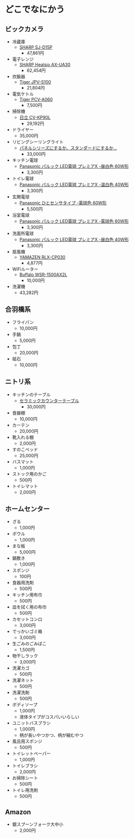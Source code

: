 # どこでなにかう

## ビックカメラ

- 冷蔵庫
  - [SHARP SJ-D15P](https://jp.sharp/reizo/products/sjd15p/)
    - 47,861円
- 電子レンジ
  - [SHARP Healsio AX-UA30](https://jp.sharp/range/products/axua30/)
    - 62,454円
- 炊飯器
  - [Tiger JPV-S100](https://www.tiger-corporation.com/ja/jpn/product/rice-cooker/jpv-s/)
    - 21,804円
- 電気ケトル
  - [Tiger PCV-A060](https://www.tiger-corporation.com/ja/jpn/product/kettle-pot/pcv-a/)
    - 7,500円
- 掃除機
  - [日立 CV-KP90L](https://kadenfan.hitachi.co.jp/clean/lineup/cv-kp90l/)
    - 29,192円
- ドライヤー
  - 35,000円
- リビングシーリングライト
  - [パネルシリーズにするか、スタンダードにするか...](https://panasonic.jp/light/products.html)
    - 33,000円
- キッチン電球
  - [Panasonic パルック LED電球 プレミアX -昼白色 60W形](https://panasonic.jp/lamp/products/LDA7NDGSZ6F.html)
    - 3,300円
- トイレ電球
  - [Panasonic パルック LED電球 プレミアX -温白色 40W形](https://panasonic.jp/lamp/products/LDA5WWDGSZ4F.html)
    - 3,300円
- 玄関電球
  - [Panasonic ひとセンサタイプ -電球色 60W形](https://panasonic.jp/lamp/products/LDA8LGKUNS.html)
    - 5,500円
- 浴室電球
  - [Panasonic パルック LED電球 プレミアX -電球色 60W形](https://panasonic.jp/lamp/products/LDA7LDGSZ6F.html)
    - 3,300円
- 洗面所電球
  - [Panasonic パルック LED電球 プレミアX -昼白色 40W形](https://panasonic.jp/lamp/products/LDA4NDGSZ4F.html)
    - 3,300円
- 扇風機
  - [YAMAZEN RLX-CP030](https://book.yamazen.co.jp/product/detail/I00009140)
    - 4,877円
- WiFiルーター
  - [Buffalo WSR-1500AX2L](https://www.buffalo.jp/product/detail/wsr-1500ax2l.html)
    - 10,000円
- 洗濯機
  - 43,282円

## 合羽橋系

- フライパン
  - 10,000円
- 手鍋
  - 5,000円
- 包丁
  - 20,000円
- 砥石
  - 10,000円

## ニトリ系

- キッチンのテーブル
  - [セラミックカウンターテーブル](https://www.nitori-net.jp/ec/product/2110100009679s/)
    - 30,000円
- 食器棚
  - 10,000円
- カーテン
  - 20,000円
- 靴入れる棚
  - 2,000円
- すのこベッド
  - 25,000円
- バスマット
  - 1,000円
- ストック用のかご
  - 500円
- トイレマット
  - 2,000円

## ホームセンター

- ざる
  - 1,000円
- ボウル
  - 1,000円
- まな板
  - 5,000円
- 鍋敷き
  - 1,000円
- スポンジ
  - 100円
- 食器用洗剤
  - 500円
- キッチン用布巾
  - 500円
- 皿を拭く用の布巾
  - 500円
- カセットコンロ
  - 3,000円
- でっかいゴミ箱
  - 3,000円
- 生ごみのごみばこ
  - 1,500円
- 物干しラック
  - 3,000円
- 洗濯カゴ
  - 500円
- 洗濯ネット
  - 500円
- 洗濯洗剤
  - 500円
- ボディソープ
  - 1,000円
  - 液体タイプがコスパいいらしい
- ユニットバスブラシ
  - 1,000円
  - 柄が長いやつかつ、柄が縮むやつ
- 風呂用スポンジ
  - 500円
- トイレットペーパー
  - 1,000円
- トイレブラシ
  - 2,000円
- お掃除シート
  - 500円
- トイレ用洗剤
  - 500円

## Amazon

- 銀スプーンフォーク大中小
  - 2,000円
